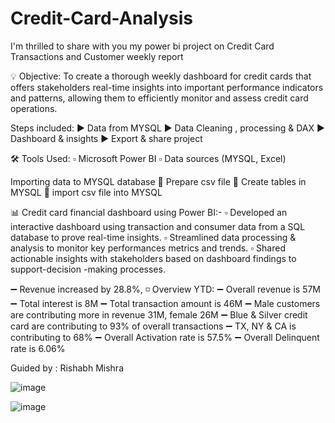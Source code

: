 # Credit-Card-Analysis

I'm thrilled to share with you my power bi project on Credit Card Transactions and Customer weekly report 

💡 Objective:
To create a thorough weekly dashboard for credit cards that offers stakeholders real-time insights into important performance indicators and patterns, allowing them to efficiently monitor and assess credit card operations.

Steps included:
▶ Data from MYSQL 
▶ Data Cleaning , processing & DAX 
▶ Dashboard & insights
▶ Export & share project

🛠 Tools Used:
▫ Microsoft Power BI
▫ Data sources (MYSQL, Excel) 

Importing data to MYSQL database 
🔶 Prepare csv file 
🔶 Create tables in MYSQL 
🔶 import csv file into MYSQL

📊 Credit card financial dashboard using Power BI:-
▫ Developed an interactive dashboard using transaction and consumer data from a SQL database to prove real-time insights.
▫ Streamlined data processing & analysis to monitor key performances metrics and trends.
▫ Shared actionable insights with stakeholders based on dashboard findings to support-decision -making processes.



➖ Revenue increased by 28.8%, 
◽ Overview YTD: 
➖ Overall revenue is 57M
➖ Total interest is 8M 
➖ Total transaction amount is 46M 
➖ Male customers are contributing more in revenue 31M, female 26M
➖ Blue & Silver credit card are contributing to 93% of overall transactions
➖ TX, NY & CA is contributing to 68%
➖ Overall Activation rate is 57.5% 
➖ Overall Delinquent rate is 6.06% 

Guided by : 
Rishabh Mishra 

![image](https://github.com/user-attachments/assets/66a9eb9f-2d5a-494c-8545-2cc12038cbc5)

![image](https://github.com/user-attachments/assets/4edd3f9b-8b46-4623-a54e-9c8182ee196b)


